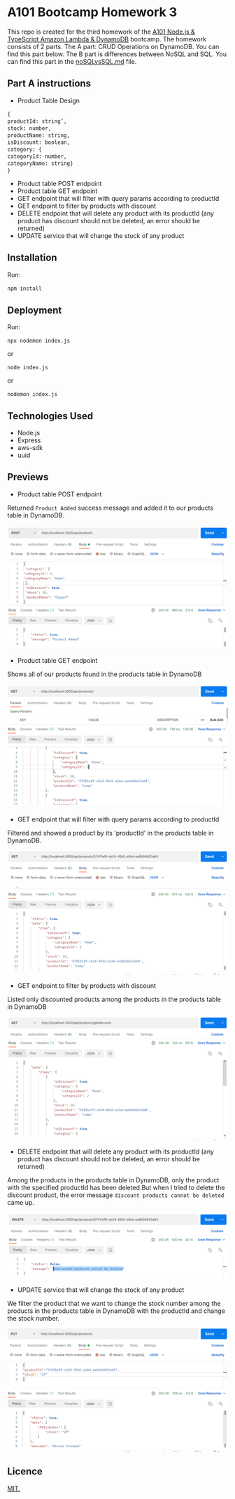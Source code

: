 # A101 Bootcamp Homework 3

This repo is created for the third homework of the [A101 Node.js & TypeScript Amazon Lambda & DynamoDB](https://www.patika.dev/bootcamp/a101-amazon-lambda-dynamodb-bootcamp-node-js-typescript-programi) bootcamp.
The homework consists of 2 parts. The A part: CRUD Operations on DynamoDB. You can find this part below. The B part is differences between NoSQL and SQL. You can find this part in the [noSQLvsSQL.md](https://github.com/A101-Node-js-TypeScript-Bootcamp/a101-bootcamp-odev3-ustunmelih/blob/main/noSQLvsSQL.md) file.

## Part A instructions

- Product Table Design

```
{
productId: string’,
stock: number,
productName: string,
isDiscount: boolean,
category: {
categoryId: number,
categoryName: string}
}

```

- Product table POST endpoint
- Product table GET endpoint
- GET endpoint that will filter with query params according to productId
- GET endpoint to filter by products with discount
- DELETE endpoint that will delete any product with its productId (any product has discount should not be deleted, an error should be returned)
- UPDATE service that will change the stock of any product

## Installation

Run:

```bash
npm install
```

## Deployment

Run:

```
npx nodemon index.js
```

or

```
node index.js
```

or

```
nodemon index.js
```

## Technologies Used

- Node.js
- Express
- aws-sdk
- uuid

## Previews

- Product table POST endpoint

Returned `Product Added` success message and added it to our products table in DynamoDB.

![ProductAdded](images/add.png)

- Product table GET endpoint

Shows all of our products found in the products table in DynamoDB

![getall](images/getall.png)

- GET endpoint that will filter with query params according to productId

Filtered and showed a product by its 'productId' in the products table in DynamoDB.

![getsingle](images/getsingle.png)

- GET endpoint to filter by products with discount

Listed only discounted products among the products in the products table in DynamoDB

![getdiscount](images/getdiscount.png)

- DELETE endpoint that will delete any product with its productId (any product has discount should not be deleted, an error should be returned)

Among the products in the products table in DynamoDB, only the product with the specified productId has been deleted.But when I tried to delete the discount product, the error message `discount products cannot be deleted` came up.

![delete](images/delete.png)

- UPDATE service that will change the stock of any product

We filter the product that we want to change the stock number among the products in the products table in DynamoDB with the productId and change the stock number.

![updatestock](images/updatestock.png)

## Licence

[MIT.](license)
